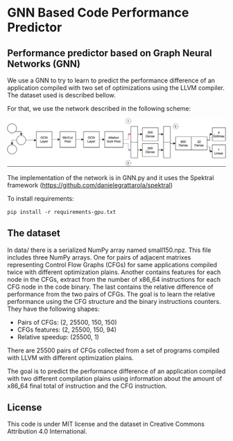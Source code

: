 # GNN Based Code Performance Predictor 

## Performance predictor based on Graph Neural Networks (GNN)

We use a GNN to try to learn to predict the performance difference of an application compiled with two set of optimizations using the LLVM compiler. The dataset used is described bellow. 

For that, we use the network described in the following scheme:

![alt text](https://github.com/vandersonmr/Code-Performance-Predictor/blob/master/network.png)

The implementation of the network is in GNN.py and it uses the Spektral framework (https://github.com/danielegrattarola/spektral)

To install requirements:

```shell
pip install -r requirements-gpu.txt
```

## The dataset

In data/ there is a serialized NumPy array named small150.npz. This file includes three NumPy arrays. One for pairs of adjacent matrixes representing Control Flow Graphs (CFGs) for same applications compiled twice with different optimization plains. Another contains features for each node in the CFGs, extract from the number of x86_64 instructions for each CFG node in the code binary. The last contains the relative difference of performance from the two pairs of CFGs. The goal is to learn the relative performance using the CFG structure and the binary instructions counters. They have the following shapes:

* Pairs of CFGs: (2, 25500, 150, 150)
* CFGs features: (2, 25500, 150, 94)
* Relative speedup: (25500, 1)

There are 25500 pairs of CFGs collected from a set of programs compiled with LLVM with different optimization plains. 

The goal is to predict the performance difference of an application compiled with two different compilation plains using information about the amount of x86_64 final total of instruction and the CFG instruction. 


## License

This code is under MIT license and the dataset in Creative Commons Attribution 4.0 International.
